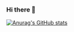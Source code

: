 ### Hi there 👋
[![Anurag's GitHub stats](https://github-readme-stats.vercel.app/api?username=kaihnguyen)](https://github.com/anuraghazra/github-readme-stats)
<!--
**kaihnguyen/kaihnguyen** is a ✨ _special_ ✨ repository because its `README.md` (this file) appears on your GitHub profile.

Here are some ideas to get you started:

- 🔭 I’m currently working on ...
- 🌱 I’m currently learning ...
- 👯 I’m looking to collaborate on ...
- 🤔 I’m looking for help with ...
- 💬 Ask me about ...
- 📫 How to reach me: ...
- 😄 Pronouns: ...
- ⚡ Fun fact: ...
-->
